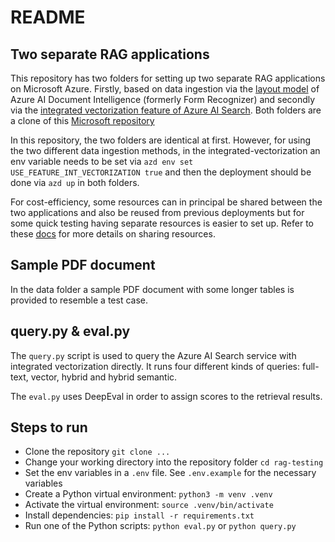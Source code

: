 # README #

## Two separate RAG applications

This repository has two folders for setting up two separate RAG applications on Microsoft Azure. Firstly, based on data ingestion via the [layout model](https://learn.microsoft.com/en-us/azure/ai-services/document-intelligence/concept-layout?view=doc-intel-4.0.0) of Azure AI Document Intelligence (formerly Form Recognizer) and secondly via the [integrated vectorization feature of Azure AI Search](https://learn.microsoft.com/en-us/azure/search/vector-search-integrated-vectorization). Both folders are a clone of this [Microsoft repository](https://github.com/Azure-Samples/azure-search-openai-demo/tree/main)


In this repository, the two folders are identical at first. However, for using the two different data ingestion methods, in the integrated-vectorization an env variable needs to be set via `azd env set USE_FEATURE_INT_VECTORIZATION true` and then the deployment should be done via `azd up` in both folders.

For cost-efficiency, some resources can in principal be shared between the two applications and also be reused from previous deployments but for some quick testing having separate resources is easier to set up. Refer to these [docs](https://github.com/Azure-Samples/azure-search-openai-demo/blob/main/docs/deploy_existing.md) for more details on sharing resources.

## Sample PDF document

In the data folder a sample PDF document with some longer tables is provided to resemble a test case.

## query.py & eval.py

The `query.py` script is used to query the Azure AI Search service with integrated vectorization directly. It runs four different kinds of queries: full-text, vector, hybrid and hybrid semantic.

The `eval.py` uses DeepEval in order to assign scores to the retrieval results. 

## Steps to run 
- Clone the repository `git clone ...`
- Change your working directory into the repository folder `cd rag-testing`
- Set the env variables in a `.env` file. See `.env.example` for the necessary variables
- Create a Python virtual environment: `python3 -m venv .venv`
- Activate the virtual environment: `source .venv/bin/activate`
- Install dependencies: `pip install -r requirements.txt`
- Run one of the Python scripts: `python eval.py` or `python query.py`
